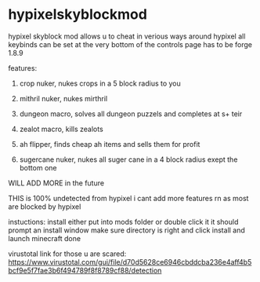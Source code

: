 # hypixelskyblockmod
hypixel skyblock mod allows u to cheat in verious ways around hypixel
all keybinds can be set at the very bottom of the controls page
has to be forge 1.8.9

features:

1. crop nuker, nukes crops in a 5 block radius to you

2. mithril nuker, nukes mirthril

3. dungeon macro, solves all dungeon puzzels and completes at s+ teir

4. zealot macro, kills zealots

5. ah flipper, finds cheap ah items and sells them for profit

6. sugercane nuker, nukes all suger cane in a 4 block radius exept the bottom one

WILL ADD MORE in the future 

THIS is 100% undetected from hypixel i cant add more features rn as most are blocked by hypixel

instuctions: 
install
either put into mods folder or double click it
it should prompt an install window
make sure directory is right and click install
and launch minecraft
done


virustotal link for those u are scared: https://www.virustotal.com/gui/file/d70d5628ce6946cbddcba236e4aff4b5bcf9e5f7fae3b6f494789f8f8789cf88/detection
